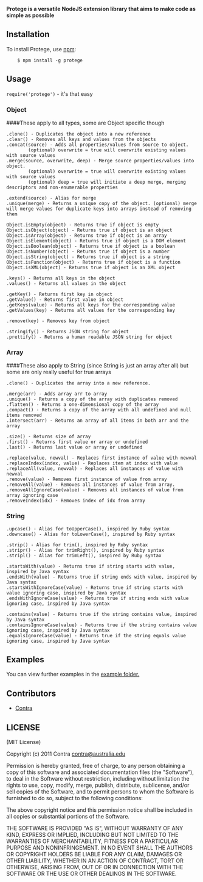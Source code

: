**Protege is a versatile NodeJS extension library that aims to make code as simple as possible**


## Installation
    
To install Protege, use [npm](http://github.com/isaacs/npm):

        $ npm install -g protege

## Usage

```require('protege')``` - it's that easy

### Object
####These apply to all types, some are Object specific though
```
.clone() - Duplicates the object into a new reference
.clear() - Removes all keys and values from the objects
.concat(source) - Adds all properties/values from source to object. 
        (optional) overwrite = true will overwrite existing values with source values
.merge(source, overwrite, deep) - Merge source properties/values into object. 
        (optional) overwrite = true will overwrite existing values with source values
        (optional) deep = true will initiate a deep merge, merging descriptors and non-enumerable properties
        
.extend(source) - Alias for merge
.unique(merge) - Returns a unique copy of the object. (optional) merge will merge values for duplicate keys into arrays instead of removing them

Object.isEmpty(object) - Returns true if object is empty
Object.isObject(object) - Returns true if object is an object
Object.isArray(object) - Returns true if object is an array
Object.isElement(object) - Returns true if object is a DOM element
Object.isBoolean(object) - Returns true if object is a boolean
Object.isNumber(object) - Returns true if object is a number
Object.isString(object) - Returns true if object is a string
Object.isFunction(object) - Returns true if object is a function
Object.isXML(object) - Returns true if object is an XML object

.keys() - Returns all keys in the object
.values() - Returns all values in the object

.getKey() - Returns first key in object
.getValue() - Returns first value in object
.getKeys(value) - Returns all keys for the corresponding value
.getValues(key) - Returns all values for the corresponding key

.remove(key) - Removes key from object

.stringify() - Returns JSON string for object
.prettify() - Returns a human readable JSON string for object
```

### Array
####These also apply to String (since String is just an array after all) but some are only really useful for true arrays
```
.clone() - Duplicates the array into a new reference.

.merge(arr) - Adds array arr to array
.unique() - Returns a copy of the array with duplicates removed
.flatten() - Returns a one-dimensional copy of the array
.compact() - Returns a copy of the array with all undefined and null items removed
.intersect(arr) - Returns an array of all items in both arr and the array

.size() - Returns size of array
.first() - Returns first value or array or undefined
.last() - Returns last value or array or undefined

.replace(value, newval) - Replaces first instance of value with newval
.replaceIndex(index, value) - Replaces item at index with value
.replaceAll(value, newval) - Replaces all instances of value with newval
.remove(value) - Removes first instance of value from array
.removeAll(value) - Removes all instances of value from array.
.removeAllIgnoreCase(value) - Removes all instances of value from array ignoring case
.removeIndex(idx) - Removes index of idx from array
```

### String
```
.upcase() - Alias for toUpperCase(), inspired by Ruby syntax
.downcase() - Alias for toLowerCase(), inspired by Ruby syntax

.strip() - Alias for trim(), inspired by Ruby syntax
.stripr() - Alias for trimRight(), inspired by Ruby syntax
.stripl() - Alias for trimLeft(), inspired by Ruby syntax

.startsWith(value) - Returns true if string starts with value, inspired by Java syntax
.endsWith(value) - Returns true if string ends with value, inspired by Java syntax
.startsWithIgnoreCase(value) - Returns true if string starts with value ignoring case, inspired by Java syntax
.endsWithIgnoreCase(value) - Returns true if string ends with value ignoring case, inspired by Java syntax

.contains(value) - Returns true if the string contains value, inspired by Java syntax
.containsIgnoreCase(value) - Returns true if the string contains value ignoring case, inspired by Java syntax
.equalsIgnoreCase(value) - Returns true if the string equals value ignoring case, inspired by Java syntax
```

## Examples

You can view further examples in the [example folder.](https://github.com/Contra/protege/tree/master/examples)

## Contributors

- [Contra](https://github.com/Contra)

## LICENSE

(MIT License)

Copyright (c) 2011 Contra <contra@australia.edu>

Permission is hereby granted, free of charge, to any person obtaining
a copy of this software and associated documentation files (the
"Software"), to deal in the Software without restriction, including
without limitation the rights to use, copy, modify, merge, publish,
distribute, sublicense, and/or sell copies of the Software, and to
permit persons to whom the Software is furnished to do so, subject to
the following conditions:

The above copyright notice and this permission notice shall be
included in all copies or substantial portions of the Software.

THE SOFTWARE IS PROVIDED "AS IS", WITHOUT WARRANTY OF ANY KIND,
EXPRESS OR IMPLIED, INCLUDING BUT NOT LIMITED TO THE WARRANTIES OF
MERCHANTABILITY, FITNESS FOR A PARTICULAR PURPOSE AND
NONINFRINGEMENT. IN NO EVENT SHALL THE AUTHORS OR COPYRIGHT HOLDERS BE
LIABLE FOR ANY CLAIM, DAMAGES OR OTHER LIABILITY, WHETHER IN AN ACTION
OF CONTRACT, TORT OR OTHERWISE, ARISING FROM, OUT OF OR IN CONNECTION
WITH THE SOFTWARE OR THE USE OR OTHER DEALINGS IN THE SOFTWARE.
